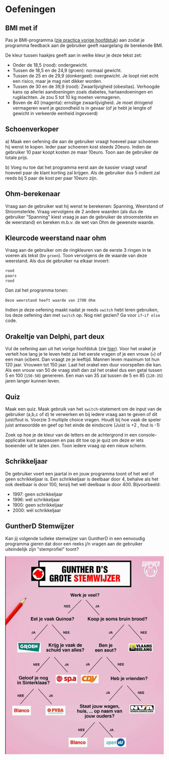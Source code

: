 # Oefeningen

## BMI met if

Pas je BMI-programma \([zie practica vorige hoofdstuk](../h3-werken-met-data/a_practica.md#bmi-berekenaar)\) aan zodat je programma feedback aan de gebruiker geeft naargelang de berekende BMI.

De kleur tussen haakjes geeft aan in welke kleur je deze tekst zet:

* Onder de 18,5 \(rood\): ondergewicht.
* Tussen de 18,5 en de 24,9 \(groen\): normaal gewicht. 
* Tussen de 25 en de 29,9 \(donkergeel\): overgewicht. Je loopt niet echt een risico, maar je mag niet dikker worden.
* Tussen de 30 en de 39,9 \(rood\): Zwaarlijvigheid \(obesitas\). Verhoogde kans op allerlei aandoeningen zoals diabetes, hartaandoeningen en rugklachten. Je zou 5 tot 10 kg moeten vermageren.
* Boven de 40 \(magenta\): ernstige zwaarlijvigheid. Je moet dringend vermageren want je gezondheid is in gevaar \(of je hebt je lengte of gewicht in verkeerde eenheid ingevoerd\)

## Schoenverkoper

a\) Maak een oefening die aan de gebruiker vraagt hoeveel paar schoenen hij wenst te kopen. Ieder paar schoenen kost steeds 20euro. Indien de gebruiker 10 paar koopt kosten ze maar 10euro. Toon aan de gebruiker de totale prijs.

b\) Voeg nu toe dat het programma eerst aan de kassier vraagt vanaf hoeveel paar de klant korting zal krijgen. Als de gebruiker dus 5 indient zal reeds bij 5 paar de kost per paar 10euro zijn.

## Ohm-berekenaar

Vraag aan de gebruiker wat hij wenst te berekenen: Spanning, Weerstand of Stroomsterkte. Vraag vervolgens de 2 andere waarden \(als dus de gebruiker "Spanning" kiest vraag je aan de gebruiker de stroomsterkte en de weerstand\) en bereken m.b.v. de wet van Ohm de gewenste waarde.

## Kleurcode weerstand naar ohm

Vraag aan de gebruiker om de ringkleuren van de eerste 3 ringen in te voeren als tekst \(bv `groen`\). Toon vervolgens de de waarde van deze weerstand. Als dus de gebruiker na elkaar invoert:

```text
rood
paars
rood
```

Dan zal het programma tonen:

`Deze weerstand heeft waarde van 2700 Ohm`

Indien je deze oefening maakt nadat je reeds `switch` hebt leren gebruiken, los deze oefening dan met `switch` op. Nog niet gezien? Ga voor `if`-`if else` code.

## Orakeltje van Delphi, part deux

Vul de oefening aan uit het vorige hoofdstuk \(zie [hier](../h3-werken-met-data/a_practica.md#het-orakeltje-van-delphi)\). Voor het orakel je vertelt hoe lang je te leven hebt zal het eerste vragen of je een vrouw \(`v`\) of een man \(`m`\)bent. Dan vraagt ze je leeftijd. Mannen leven maximum tot hun 120 jaar. Vrouwen tot 150 jaar. Laat het orakel een duur voorspellen die kan. Als een vrouw van 50 de vraag stelt dan zal het orakel dus een getal tussen 5 en 100 \(`150-50`\) genereren. Een man van 35 zal tussen de 5 en 85 \(`120-35`\) jaren langer kunnen leven.

## Quiz

Maak een quiz. Maak gebruik van het `switch`-statement om de input van de gebruiker \(a,b,c of d\) te verwerken en bij iedere vraag aan te geven of dit juist/fout is. Voorzie 3 multiple choice vragen. Houdt bij hoe vaak de speler juist antwoordde en geef op het einde de eindscore \(Juist is +2 , fout is -1\)

Zoek op hoe je de kleur van de letters en de achtergrond in een console-applicatie kunt aanpassen en pas dit toe op je quiz om deze er iets boeiender uit te laten zien. Toon iedere vraag op een nieuw scherm.

## Schrikkeljaar

De gebruiker voert een jaartal in en jouw programma toont of het wel of geen schrikkeljaar is. Een schrikkeljaar is deelbaar door 4, behalve als het ook deelbaar is door 100, tenzij het wél deelbaar is door 400. Bijvoorbeeld:

* 1997: geen schrikkeljaar
* 1996: wél schrikkeljaar
* 1900: geen schrikkeljaar
* 2000: wél schrikkeljaar

## GuntherD Stemwijzer

Kan jij volgende ludieke stemwijzer van GuntherD in een eenvoudig programma gieren dat door een reeks j/n vragen aan de gebruiker uiteindelijk zijn "stemprofiel" toont?

![](../../.gitbook/assets/stemwijzer.png)

